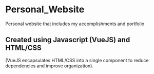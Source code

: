 # Personal_Website
Personal website that includes my accomplishments and portfolio

## Created using Javascript (VueJS) and HTML/CSS
(VueJS encapsulates HTML/CSS into a single component to reduce dependencies and improve organization). 
